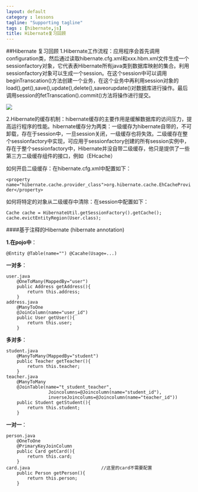 ```yaml
---
layout: default
category : lessons
tagline: "Supporting tagline"
tags : [hibernate,js]
title: Hibernate复习回顾
---
```


##Hibernate 复习回顾
1.Hibernate工作流程：应用程序会首先调用configuration类，然后通过读取hibernate.cfg.xml和xxx.hbm.xml文件生成一个sessionfactory对象，它代表表Hibernate所有java类到数据库映射的集合。利用sessionfactory对象可以生成一个session。在这个session中可以调用beginTranscation()方法创建一个业务，在这个业务中再利用session对象的load(),get(),save(),update(),delete(),saveorupdate()对数据库进行操作。最后调用session的fetTranscation().commit()方法将操作进行提交。

![](http://s1.sinaimg.cn/bmiddle/629ed15ag7255b46bfa80&690)

2.Hibernate的缓存机制：hibernate缓存的主要作用是缓解数据库的访问压力，提高运行程序的性能。hibernate缓存分为两类：一级缓存为hibernate自带的，不可卸载，存在于session中，一旦session关闭，一级缓存也将失效。二级缓存在整个sessionfactory中实现，可应用于sessionfactory创建的所有session实例中，存在于整个sessionfactory中，Hibernate并没自带二级缓存，他只是提供了一些第三方二级缓存组件的接口，例如（EHcache）

如何开启二级缓存：在hibernate.cfg.xml中配置如下：

`<property name="hibernate.cache.provider_class">org.hibernate.cache.EhCacheProvider</property>`

如何将特定的对象从二级缓存中清除：在session中配置如下：

`Cache cache = HibernateUtil.getSessionFactory().getCache();	
cache.evictEntityRegion(User.class);	`

####基于注释的Hibernate (hibernate annotation)

**1.在pojo中**：

	@Entity @Table(name="") @Cacahe(Usage=...)

**一对多**：

	user.java
		@OneToMany(MappedBy="user")
		public Address getAddress(){
			return this.address;
		} 
	address.java
		@ManyToOne
		@JoinColumn(name="user_id")
		public User getUser(){
			return this.user;
		}
**多对多**：

	student.java
		@ManyToMany(MappedBy="student")
		public Teacher getTeacher(){
			return this.teacher;
		}
	teacher.java
		@ManyToMany
		@JoinTable(name="t_student_teacher",
					Joincolumns=@Joincolumn(name="student_id"),
					inverseJoincolums=@Joincolumn(name="teacher_id"))
		public Student getStudent(){
			return this.student;
		}
**一对一**：

	person.java
		@OneToOne
		@PrimaryKeyJoinColumn
		public Card getCard(){
			return this.card;
		}
	card.java        					//这里的card不需要配置
		public Person getPerson(){
			return this.person;
		}
